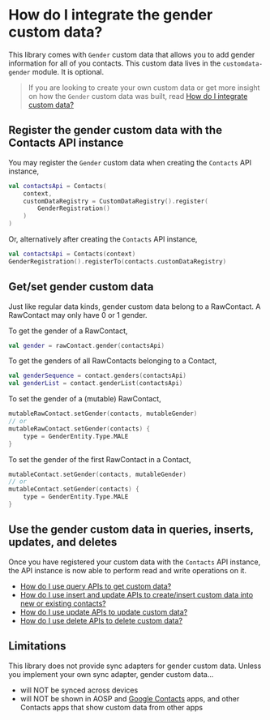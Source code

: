 # How do I integrate the gender custom data?

This library comes with `Gender` custom data that allows you to add gender information for all of
you contacts. This custom data lives in the `customdata-gender` module. It is optional.

> If you are looking to create your own custom data or get more insight on how the `Gender` custom
> data was built, read [How do I integrate custom data?](/contacts-android/howto/howto-integrate-custom-data.html)

## Register the gender custom data with the Contacts API instance

You may register the `Gender` custom data when creating the `Contacts` API instance,

```kotlin
val contactsApi = Contacts(
    context,
    customDataRegistry = CustomDataRegistry().register(
        GenderRegistration()
    )
)
```

Or, alternatively after creating the `Contacts` API instance,

```kotlin
val contactsApi = Contacts(context)
GenderRegistration().registerTo(contacts.customDataRegistry)
```

## Get/set gender custom data 

Just like regular data kinds, gender custom data belong to a RawContact. A RawContact may only have
0 or 1 gender.

To get the gender of a RawContact,

```kotlin
val gender = rawContact.gender(contactsApi)
```

To get the genders of all RawContacts belonging to a Contact,

```kotlin
val genderSequence = contact.genders(contactsApi)
val genderList = contact.genderList(contactsApi)
```

To set the gender of a (mutable) RawContact,

```kotlin
mutableRawContact.setGender(contacts, mutableGender)
// or
mutableRawContact.setGender(contacts) {
    type = GenderEntity.Type.MALE
}
```

To set the gender of the first RawContact in a Contact,

```kotlin
mutableContact.setGender(contacts, mutableGender)
// or
mutableContact.setGender(contacts) {
    type = GenderEntity.Type.MALE
}
```

## Use the gender custom data in queries, inserts, updates, and deletes

Once you have registered your custom data with the `Contacts` API instance, the API instance is now
able to perform read and write operations on it.

- [How do I use query APIs to get custom data?](/contacts-android/howto/howto-query-custom-data.html)
- [How do I use insert and update APIs to create/insert custom data into new or existing contacts?](/contacts-android/howto/howto-insert-custom-data.html)
- [How do I use update APIs to update custom data?](/contacts-android/howto/howto-update-custom-data.html)
- [How do I use delete APIs to delete custom data?](/contacts-android/howto/howto-delete-custom-data.html)

## Limitations

This library does not provide sync adapters for gender custom data. Unless you implement your own 
sync adapter, gender custom data...

- will NOT be synced across devices
- will NOT be shown in AOSP and [Google Contacts][google-contacts] apps, and other Contacts apps
  that show custom data from other apps

[google-contacts]: https://play.google.com/store/apps/details?id=com.google.android.contacts
